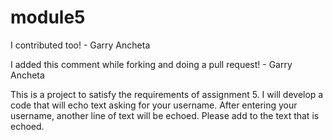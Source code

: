 # module5

I contributed too! - Garry Ancheta

I added this comment while forking and doing a pull request! - Garry Ancheta

This is a project to satisfy the requirements of assignment 5. I will develop a code that will echo text asking for your username. After entering your username, another line of text will be echoed. Please add to the text that is echoed. 
